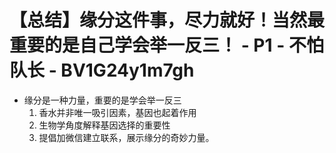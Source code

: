 # 【总结】缘分这件事，尽力就好！当然最重要的是自己学会举一反三！ - P1 - 不怕队长 - BV1G24y1m7gh

-   缘分是一种力量，重要的是学会举一反三
    1.  香水并非唯一吸引因素，基因也起着作用
    2.  生物学角度解释基因选择的重要性
    3.  提倡加微信建立联系，展示缘分的奇妙力量。